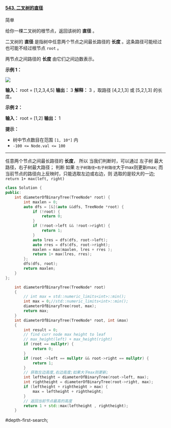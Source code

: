 #### [543. 二叉树的直径](https://leetcode.cn/problems/diameter-of-binary-tree/)

简单

给你一棵二叉树的根节点，返回该树的 **直径** 。

二叉树的 **直径** 是指树中任意两个节点之间最长路径的 **长度** 。这条路径可能经过也可能不经过根节点 `root` 。

两节点之间路径的 **长度** 由它们之间边数表示。

**示例 1：**

![](https://assets.leetcode.com/uploads/2021/03/06/diamtree.jpg)

**输入：** root = [1,2,3,4,5]
**输出：** 3
**解释：** 3 ，取路径 [4,2,1,3] 或 [5,2,1,3] 的长度。

**示例 2：**

**输入：** root = [1,2]
**输出：** 1

**提示：**

- 树中节点数目在范围 `[1, 10⁴]` 内
- `-100 <= Node.val <= 100`
---- ----
任意两个节点之间最长路径的 **长度**，
所以 当我们判断时，可以通过 左子树 最大路径，右子树最大路径；
判断 如果 `左子树路径+右子树路径`大于max则更新max;
而当前节点的路径向上反映时，只能选取左边或右边，则 选取的是较大的一边;
`return 1+ max(left, right)`

```cpp
class Solution {
public:
    int diameterOfBinaryTree(TreeNode* root) {
        int maxlen = 0;
        auto dfs = [&](auto &&dfs, TreeNode *root) {
            if (!root) {
                return 0;
            }
            if (!root->left && !root->right) {
                return 1;
            }
            auto lres = dfs(dfs, root->left);
            auto rres = dfs(dfs, root->right);
            maxlen = max(maxlen, lres + rres );
            return 1+ max(lres, rres);
        };
        dfs(dfs, root);
        return maxlen;
    }
};
```

```cpp
    int diameterOfBinaryTree(TreeNode* root)
    {
        // int max = std::numeric_limits<int>::min();
        int max = 0;//std::numeric_limits<int>::min();
        diameterOfBinaryTree(root, max);
        return max;
    }
    int diameterOfBinaryTree(TreeNode* root, int &max)
    {
        int result = 0;
        // find curr node max height to leaf
        // max_height(left) + max_height(right)
        if (root == nullptr) {
            return 0;
        }
        if (root ->left == nullptr && root->right == nullptr) {
            return 1;
        }
        // 获取左边高度,右边高度;如果大于max则更新;
        int leftheight = diameterOfBinaryTree(root->left, max);
        int rightheight = diameterOfBinaryTree(root->right, max);
        if (leftheight + rightheight > max) {
            max = leftheight + rightheight;
        }
        // 返回当前节点最高的高度
        return 1 + std::max(leftheight , rightheight);
    }
```
#depth-first-search;
